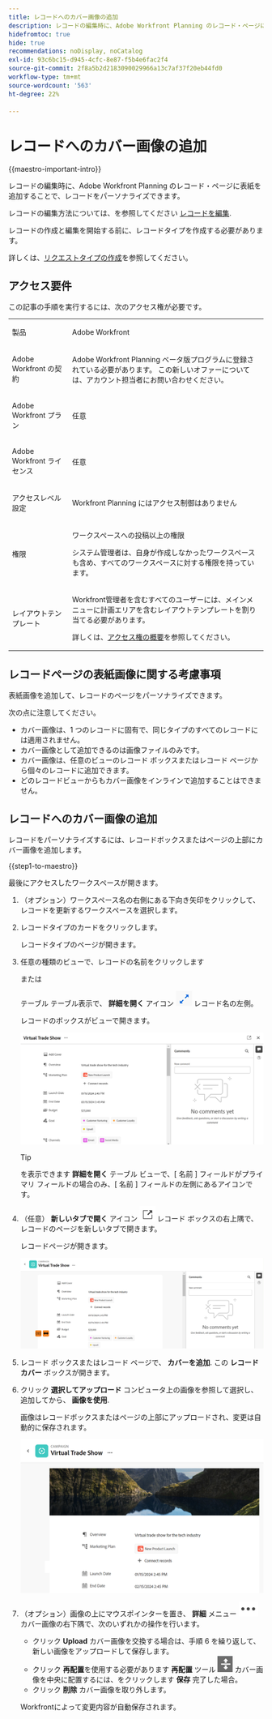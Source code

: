 ```yaml
---
title: レコードへのカバー画像の追加
description: レコードの編集時に、Adobe Workfront Planning のレコード・ページに表紙を追加することで、レコードをパーソナライズできます。
hidefromtoc: true
hide: true
recommendations: noDisplay, noCatalog
exl-id: 93c6bc15-d945-4cfc-8e87-f5b4e6fac2f4
source-git-commit: 2f8a5b2d2183090029966a13c7af37f20eb44fd0
workflow-type: tm+mt
source-wordcount: '563'
ht-degree: 22%

---
```



<!--update the metadata with real information-->

# レコードへのカバー画像の追加

{{maestro-important-intro}}

レコードの編集時に、Adobe Workfront Planning のレコード・ページに表紙を追加することで、レコードをパーソナライズできます。

レコードの編集方法については、を参照してください [レコードを編集](/help/quicksilver/maestro/records/edit-records.md).

レコードの作成と編集を開始する前に、レコードタイプを作成する必要があります。

詳しくは、[リクエストタイプの作成](../architecture/create-record-types.md)を参照してください。

## アクセス要件

<!--************double-check permissions here - asking Isk and Lilit what permissions users need for adding thumbnails-->

この記事の手順を実行するには、次のアクセス権が必要です。

<table style="table-layout:auto">
 <col>
 </col>
 <col>
 </col>
 <tbody>
    <tr>
<tr>
<td>
   <p> 製品</p> </td>
   <td>
   <p> Adobe Workfront</p> </td>
  </tr>  
 <td role="rowheader"><p>Adobe Workfront の契約</p></td>
   <td>
<p>Adobe Workfront Planning ベータ版プログラムに登録されている必要があります。 この新しいオファーについては、アカウント担当者にお問い合わせください。 </p>
   </td>
  </tr>
  <tr>
   <td role="rowheader"><p>Adobe Workfront プラン</p></td>
   <td>
<p>任意</p>
   </td>
  </tr>
  <tr>
   <td role="rowheader"><p>Adobe Workfront ライセンス</p></td>
   <td>
   <p>任意</p> 
  </td>
  </tr>

<tr>
   <td role="rowheader"><p>アクセスレベル設定</p></td>
   <td> <p>Workfront Planning にはアクセス制御はありません </p>  
</td>
  </tr>
<tr>
   <td role="rowheader"><p>権限</p></td>
   <td> <p>ワークスペースへの投稿以上の権限 </p>  
   <p>システム管理者は、自身が作成しなかったワークスペースも含め、すべてのワークスペースに対する権限を持っています。</p>
</td>
  </tr>
<tr>
   <td role="rowheader"><p>レイアウトテンプレート</p></td>
   <td>  <p>Workfront管理者を含むすべてのユーザーには、メインメニューに計画エリアを含むレイアウトテンプレートを割り当てる必要があります。 </p> <p>詳しくは、<a href="/help/quicksilver/maestro/access/access-overview.md">アクセス権の概要</a>を参照してください。 </p>  
</td>
  </tr>

</tbody>
</table>

## レコードページの表紙画像に関する考慮事項

表紙画像を追加して、レコードのページをパーソナライズできます。

次の点に注意してください。

* カバー画像は、1 つのレコードに固有で、同じタイプのすべてのレコードには適用されません。
* カバー画像として追加できるのは画像ファイルのみです。
  <!--above: when you know exactly what type of files are allowed, add the exact extensions above-->
* カバー画像は、任意のビューのレコード ボックスまたはレコード ページから個々のレコードに追加できます。
* どのレコードビューからもカバー画像をインラインで追加することはできません。

## レコードへのカバー画像の追加

レコードをパーソナライズするには、レコードボックスまたはページの上部にカバー画像を追加します。

{{step1-to-maestro}}

最後にアクセスしたワークスペースが開きます。

1. （オプション）ワークスペース名の右側にある下向き矢印をクリックして、レコードを更新するワークスペースを選択します。

1. レコードタイプのカードをクリックします。

   レコードタイプのページが開きます。

1. 任意の種類のビューで、レコードの名前をクリックします

   または

   テーブル テーブル表示で、 **詳細を開く** アイコン ![](assets/open-details-icon-in-table-name-field.png) レコード名の左側。

   レコードのボックスがビューで開きます。

   ![](assets/details-box.png)

   >[!TIP]
   >
   >を表示できます **詳細を開く** テーブル ビューで、[ 名前 ] フィールドがプライマリ フィールドの場合のみ、[ 名前 ] フィールドの左側にあるアイコンです。

1. （任意） **新しいタブで開く** アイコン ![](assets/open-details-in-a-new-tab-icon.png) <!--check the icon; they are changing it--> レコード ボックスの右上隅で、レコードのページを新しいタブで開きます。

   レコードページが開きます。

   ![](assets/details-page.png)

1. レコード ボックスまたはレコード ページで、 **カバーを追加**. <!--check the casing here; I logged a bug for this-->
この **レコードカバー** ボックスが開きます。

1. クリック **選択してアップロード** コンピュータ上の画像を参照して選択し、追加してから、 **画像を使用**.

   画像はレコードボックスまたはページの上部にアップロードされ、変更は自動的に保存されます。

   ![](assets/record-page-with-cover-image.png)

1. （オプション）画像の上にマウスポインターを置き、 **詳細** メニュー ![](assets/more-menu.png) カバー画像の右下隅で、次のいずれかの操作を行います。

   * クリック **Upload** カバー画像を交換する場合は、手順 6 を繰り返して、新しい画像をアップロードして保存します。
   * クリック **再配置**&#x200B;を使用する必要があります **再配置** ツール ![](assets/reposition-tool-icon.png) カバー画像を中央に配置するには、をクリックします **保存** 完了した場合。
   * クリック **削除** カバー画像を取り外します。

   Workfrontによって変更内容が自動保存されます。
